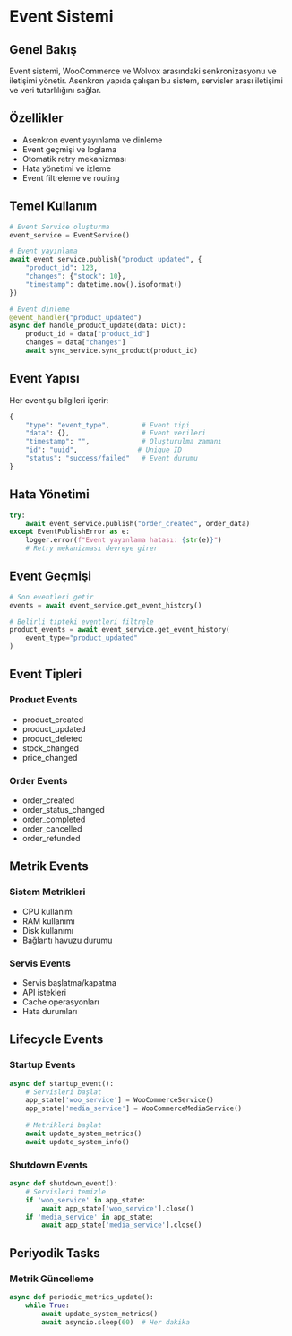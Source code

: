 # Event Sistemi

## Genel Bakış

Event sistemi, WooCommerce ve Wolvox arasındaki senkronizasyonu ve iletişimi yönetir. Asenkron yapıda çalışan bu sistem, servisler arası iletişimi ve veri tutarlılığını sağlar.

## Özellikler

- Asenkron event yayınlama ve dinleme
- Event geçmişi ve loglama
- Otomatik retry mekanizması
- Hata yönetimi ve izleme
- Event filtreleme ve routing

## Temel Kullanım

```python
# Event Service oluşturma
event_service = EventService()

# Event yayınlama
await event_service.publish("product_updated", {
    "product_id": 123,
    "changes": {"stock": 10},
    "timestamp": datetime.now().isoformat()
})

# Event dinleme
@event_handler("product_updated")
async def handle_product_update(data: Dict):
    product_id = data["product_id"]
    changes = data["changes"]
    await sync_service.sync_product(product_id)
```

## Event Yapısı

Her event şu bilgileri içerir:

```python
{
    "type": "event_type",        # Event tipi
    "data": {},                  # Event verileri
    "timestamp": "",             # Oluşturulma zamanı
    "id": "uuid",               # Unique ID
    "status": "success/failed"   # Event durumu
}
```

## Hata Yönetimi

```python
try:
    await event_service.publish("order_created", order_data)
except EventPublishError as e:
    logger.error(f"Event yayınlama hatası: {str(e)}")
    # Retry mekanizması devreye girer
```

## Event Geçmişi

```python
# Son eventleri getir
events = await event_service.get_event_history()

# Belirli tipteki eventleri filtrele
product_events = await event_service.get_event_history(
    event_type="product_updated"
)
```

## Event Tipleri

### Product Events
- product_created
- product_updated
- product_deleted
- stock_changed
- price_changed

### Order Events
- order_created
- order_status_changed
- order_completed
- order_cancelled
- order_refunded

## Metrik Events

### Sistem Metrikleri
- CPU kullanımı
- RAM kullanımı
- Disk kullanımı
- Bağlantı havuzu durumu

### Servis Events
- Servis başlatma/kapatma
- API istekleri
- Cache operasyonları
- Hata durumları

## Lifecycle Events

### Startup Events
```python
async def startup_event():
    # Servisleri başlat
    app_state['woo_service'] = WooCommerceService()
    app_state['media_service'] = WooCommerceMediaService()
    
    # Metrikleri başlat
    await update_system_metrics()
    await update_system_info()
```

### Shutdown Events
```python
async def shutdown_event():
    # Servisleri temizle
    if 'woo_service' in app_state:
        await app_state['woo_service'].close()
    if 'media_service' in app_state:
        await app_state['media_service'].close()
```

## Periyodik Tasks

### Metrik Güncelleme
```python
async def periodic_metrics_update():
    while True:
        await update_system_metrics()
        await asyncio.sleep(60)  # Her dakika
``` 